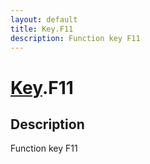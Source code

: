 ```yaml
---
layout: default
title: Key.F11
description: Function key F11
---
```

# [Key]({{site.url}}/Pages/Reference/Key.html).F11

## Description
Function key F11

